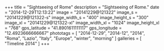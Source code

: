 +++
title = "Sightseeing of Rome"
description = "Sightseeing of Rome."
date = "2014-12-29T12:13:22"
image = "20141229@121322"
image_s = "20141229@121322-s"
image_width_s = "400"
image_height_s = "300"
image_xl = "20141229@121322-xl"
image_width_xl = "1024"
image_height_xl = "768"
gps_latitude = "41.8901611111117"
gps_longitude = "12.4923666666667"
phototags = [ "2014-12-29", "2014-12", "2014", "Roma", "Lazio", "Italy", "Europe", "winter", "morning" ]
galleries = [ "Timeline 2014" ]
+++
